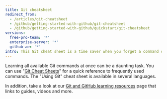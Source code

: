 ```yaml
---
title: Git cheatsheet
redirect_from:
  - /articles/git-cheatsheet
  - /github/getting-started-with-github/git-cheatsheet
  - /github/getting-started-with-github/quickstart/git-cheatsheet
versions:
  free-pro-team: '*'
  enterprise-server: '*'
  github-ae: '*'
intro: This Git cheat sheet is a time saver when you forget a command or don't want to use help in the CLI.
---
```

Learning all available Git commands at once can be a daunting task. You can use "[Git Cheat Sheets](https://training.github.com/)" for a quick reference to frequently used commands. The "Using Git" cheat sheet is available in several languages. 

In addition, take a look at our [Git and GitHub learning resources](/articles/git-and-github-learning-resources/) page that links to guides, videos and more.
